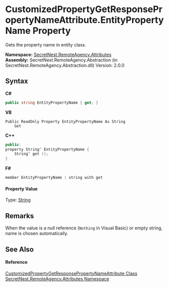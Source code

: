 # CustomizedPropertyGetResponsePropertyNameAttribute.EntityPropertyName Property 
 

Gets the property name in entity class.

**Namespace:**&nbsp;<a href="N_SecretNest_RemoteAgency_Attributes">SecretNest.RemoteAgency.Attributes</a><br />**Assembly:**&nbsp;SecretNest.RemoteAgency.Abstraction (in SecretNest.RemoteAgency.Abstraction.dll) Version: 2.0.0

## Syntax

**C#**<br />
``` C#
public string EntityPropertyName { get; }
```

**VB**<br />
``` VB
Public ReadOnly Property EntityPropertyName As String
	Get
```

**C++**<br />
``` C++
public:
property String^ EntityPropertyName {
	String^ get ();
}
```

**F#**<br />
``` F#
member EntityPropertyName : string with get

```


#### Property Value
Type: <a href="https://docs.microsoft.com/dotnet/api/system.string" target="_blank">String</a>

## Remarks
When the value is a null reference (`Nothing` in Visual Basic) or empty string, name is chosen automatically.

## See Also


#### Reference
<a href="T_SecretNest_RemoteAgency_Attributes_CustomizedPropertyGetResponsePropertyNameAttribute">CustomizedPropertyGetResponsePropertyNameAttribute Class</a><br /><a href="N_SecretNest_RemoteAgency_Attributes">SecretNest.RemoteAgency.Attributes Namespace</a><br />